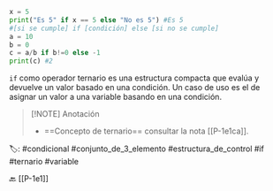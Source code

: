 ```python title:ifTernario.py
x = 5
print("Es 5" if x == 5 else "No es 5") #Es 5
#[si se cumple] if [condición] else [si no se cumple]
a = 10
b = 0
c = a/b if b!=0 else -1
print(c) #2
```

`if` como operador ternario es una estructura compacta que evalúa y devuelve un valor basado en una condición. Un caso de uso es el de asignar un valor a una variable basando en una condición.

> [!NOTE] Anotación
> - ==Concepto de ternario== consultar la nota [[P-1e1ca]].

🏷️:  #condicional #conjunto_de_3_elemento #estructura_de_control #if #ternario #variable

🔙 [[P-1e1]]
